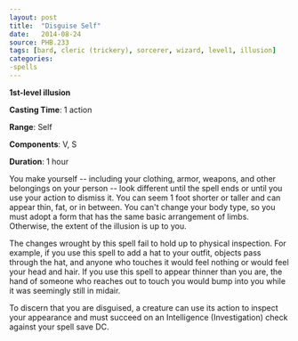 ```yaml
---
layout: post
title:  "Disguise Self"
date:   2014-08-24
source: PHB.233
tags: [bard, cleric (trickery), sorcerer, wizard, level1, illusion]
categories:
-spells
---
```


**1st-level illusion**

**Casting Time**: 1 action

**Range**: Self

**Components**: V, S

**Duration**: 1 hour

You make yourself -- including your clothing, armor, weapons, and other belongings on your person -- look different until the spell ends or until you use your action to dismiss it. You can seem 1 foot shorter or taller and can appear thin, fat, or in between. You can't change your body type, so you must adopt a form that has the same basic arrangement of limbs. Otherwise, the extent of the illusion is up to you.

The changes wrought by this spell fail to hold up to physical inspection. For example, if you use this spell to add a hat to your outfit, objects pass through the hat, and anyone who touches it would feel nothing or would feel your head and hair. If you use this spell to appear thinner than you are, the hand of someone who reaches out to touch you would bump into you while it was seemingly still in midair.

To discern that you are disguised, a creature can use its action to inspect your appearance and must succeed on an Intelligence (Investigation) check against your spell save DC.
